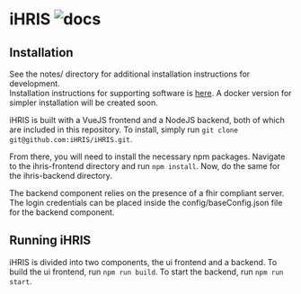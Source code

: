 # iHRIS ![docs](https://github.com/iHRIS/iHRIS/workflows/docs/badge.svg)

## Installation

See the notes/ directory for additional installation instructions for development.  
Installation instructions for supporting software is [here](notes/install.md).
A docker version for simpler installation will be created soon.

iHRIS is built with a VueJS frontend and a NodeJS backend, both of which are included 
in this repository. To install, simply run 
`git clone git@github.com:iHRIS/iHRIS.git`.

From there, you will need to install the necessary npm packages. Navigate to the 
ihris-frontend directory and run `npm install`. Now, do the same for the ihris-backend 
directory.


The backend component relies on the presence of a fhir compliant server. 
The login credentials can be placed inside the config/baseConfig.json file for 
the backend component.

## Running iHRIS
iHRIS is divided into two components, the ui frontend and a backend. To build the 
ui frontend, run `npm run build`. To start the backend, run `npm run start`.

